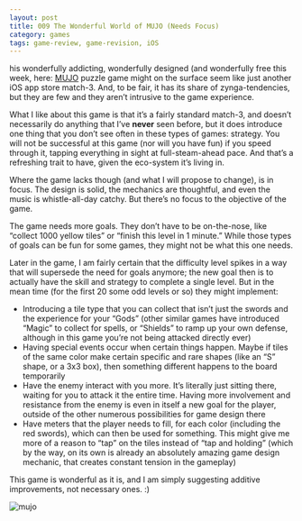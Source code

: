 ```yaml
---
layout: post
title: 009 The Wonderful World of MUJO (Needs Focus)
category: games
tags: game-review, game-revision, iOS
---
```

his wonderfully addicting, wonderfully designed (and wonderfully free this week, here: [MUJO](https://itunes.apple.com/us/app/mujo/id882416288?mt=8 "MUJO") puzzle game might on the surface seem like just another iOS app store match-3.  And, to be fair, it has its share of zynga-tendencies, but they are few and they aren’t intrusive to the game experience.

What I like about this game is that it’s a fairly standard match-3, and doesn’t necessarily do anything that I’ve **never** seen before, but it does introduce one thing that you don’t see often in these types of games: strategy.  You will not be successful at this game (nor will you have fun) if you speed through it, tapping everything in sight at full-steam-ahead pace.  And that’s a refreshing trait to have, given the eco-system it’s living in.

Where the game lacks though (and what I will propose to change), is in focus. The design is solid, the mechanics are thoughtful, and even the music is whistle-all-day catchy.  But there’s no focus to the objective of the game.

The game needs more goals.  They don’t have to be on-the-nose, like “collect 1000 yellow tiles” or “finish this level in 1 minute.”  While those types of goals can be fun for some games, they might not be what this one needs. 

Later in the game, I am fairly certain that the difficulty level spikes in a way that will supersede the need for goals anymore; the new goal then is to actually have the skill and strategy to complete a single level.  But in the mean time (for the first 20 some odd levels or so) they might implement:

- Introducing a tile type that you can collect that isn’t just the swords and the experience for your “Gods” (other similar games have introduced “Magic” to collect for spells, or “Shields” to ramp up your own defense, although in this game you’re not being attacked directly ever)
- Having special events occur when certain things happen.  Maybe if tiles of the same color make certain specific and rare shapes (like an “S” shape, or a 3x3 box), then something different happens to the board temporarily
- Have the enemy interact with you more.  It’s literally just sitting there, waiting for you to attack it the entire time.  Having more involvement and resistance from the enemy is even in itself a new goal for the player, outside of the other numerous possibilities for game design there
- Have meters that the player needs to fill, for each color (including the red swords), which can then be used for something.  This might give me more of a reason to “tap” on the tiles instead of “tap and holding” (which by the way, on its own is already an absolutely amazing game design mechanic, that creates constant tension in the gameplay)

This game is wonderful as it is, and I am simply suggesting additive improvements, not necessary ones. :)

![mujo](media/images/009_MUJO.jpg "MUJO")